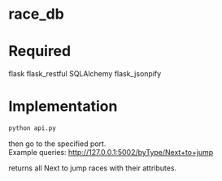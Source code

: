 # race_db
# Required
flask
flask_restful
SQLAlchemy
flask_jsonpify

# Implementation
```bash
python api.py
```
then go to the specified port.\
Example queries:
http://127.0.0.1:5002/byType/Next+to+jump

returns all Next to jump races with their attributes.
